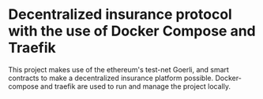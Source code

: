 # Decentralized insurance protocol with the use of Docker Compose and Traefik

This project makes use of the ethereum's test-net Goerli, and smart contracts to make a decentralized insurance platform possible. Docker-compose and traefik are used to run and manage the project locally.


